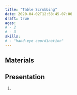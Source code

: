 ```yaml
---
title: "Table Scrubbing"
date: 2020-04-02T12:58:45-07:00
draft: true
ages:
# - 2
# - 3
skills:
# - "hand-eye coordination"
---
```


## Materials

## Presentation

1. 
